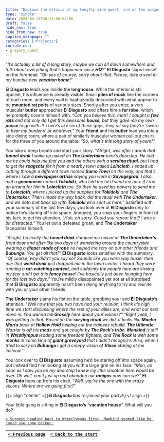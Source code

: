 ```yaml
---
title: "Explain the details of my lengthy side quest, and of the images me and The Undertaker saw in the scrying ritual."
type: "single"
date: 2024-04-15T00:22:00-04:00
draft: false
hide_nav: true
hide_from_new: true
caption_mainpage: ""
categories: ["Projects"]
include_css:
- gregory_quest
---
```


“*It’s actually a bit of a long story, maybe we can sit down somewhere and talk about everything that’s happened since **HQ**?*” **El Disgusto** slaps himself on the forehead. “*Oh yes of course, sorry about that. Please, take a seat in my humble new **vacation home**!*”

**El Disgusto** leads you inside the **longhouse**. While the interior is still opulent, his influence is already visible. Small **piles of muck** line the corners of each room, and every wall is haphazardly decorated with what appear to be **mounted rat pelts** of various sizes. Shortly after you enter, a very muscular **butler** approaches **El Disgusto** and offers him a **fur robe**, which he promptly covers himself with. “*Can you believe this, man? I caught a **few rats** and not only do I get this awesome **house**, but they gave me my own **posse** to go with it! There’s like six of these guys, they all say they’re ‘*sworn to bear my burdens*’ or whatever.*” Your **friend** and his **butler** lead you into a side dining room, where a pair of similarly muscular women pull out chairs for the three of you around the table. “*So, what’s this long story of yours?*”

You take a deep breath and start your story. “*Alright, well after I drank that **tunnel drink** I woke up naked on **The Undertaker** here’s doorstep. He told me he could help me find you and the others with a **scrying ritual**, but I had to get the **reagents** for it from a nearby town called **Loincloth**. I ended up cutting through a different town named **Sumo Town** on the way, and that’s where I saw a **newspaper article** saying you were in **Savagegrad**. I also met a **geomancer** named **Tokidoki**, who told me he’d send me here if I ran an errand for him in **Loincloth** too. So then he used his powers to send me to **Loincloth**, where I picked up the supplies for **Tokidoki** and **The Undertaker**. Then I made my way back, did the ritual with **The Undertaker**, and we both met back up with **Tokidoki** who sent us here.*” Satisfied with your summary of the last few days, you look over at **El Disgusto** only to notice he’s staring off into space. Annoyed, you snap your fingers in front of his face to get his attention. “*Huh, oh sorry. Could you repeat that? I was a bit distracted.*” You let out a defeated groan, and **The Undertaker** facepalms himself.

“*Alright, basically the **tunnel drink** dumped me naked at **The Undertaker’s** front door and after like two days of wandering around the countryside wearing a **diaper made of rope** he helped me scry on our other friends and **Bubungo**. You get all that?*” **El Disgusto** looks satisfied with the summary. “*Of course, why didn’t you say so? Sounds like you were way busier than me; that **weird drink** just dropped me in the town center, I heard they were running a **rat-catching contest**, and suddenly the people here are kissing my feet and I get this **fancy house**! I’ve basically just been lounging here for the last two days.*” You’re mildly disappointed yet not at all surprised that **El Disgusto** apparently hasn’t been doing anything to try and reunite with you or your other friends.

**The Undertaker** slams his fist on the table, grabbing your and **El Disgusto’s** attention. “*Well now that you two have had your reunion, I think it’s high time we start discussing where the rest of your allies are, and what our next move is. You wanna tell **Grossly** here about your visions?*” “*Right yeah, I was getting to that. Based on the **scrying ritual** we did, it looks like **Macho Man’s** back at **Hollow Hold** helping out the trainees rebuild, **The Ultimate** Warrior is off his **meds** and got caught by **The Rock’s tribe**, **Mankind** is still in **Wrestlympus** leading some freedom fighters, and **The Rock** is with some **monks** in some kind of **giant graveyard** that I didn’t recognize. Also, when I tried to scry on **Bubungo** I got a creepy vision of **Vince** staring at me instead.*” 

You look over to **El Disgusto** assuming he’d be staring off into space again, but instead find him looking at you with a large grin on his face. “*Man, as soon as I saw you on my doorstep I knew my little vacation here would be over. Oh well, can’t just up and abandon our **amigos** now can we?*” **El Disgusto** hops up from his chair. “*Well, you’re the one with the crazy visions. Where are we going first?*”

{{< align "center" >}}***El Disgusto** has re-joined your party!*{{</ align >}}

Your little gang is sitting in **El Disgusto’s** “**vacation house**”. What will you do?

[``> Suggest heading back to Wrestlympus first, Mankind seemed like he could use some backup.``](../97)

|[``< Previous page``](../95)|[``< Back to the start``](../)|
|---|---|